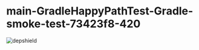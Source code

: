 # main-GradleHappyPathTest-Gradle-smoke-test-73423f8-420

![depshield](https://depshield.sonatype.org/badges/depshield-prod/main-GradleHappyPathTest-Gradle-smoke-test-73423f8-420/depshield.svg)